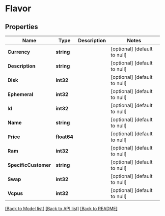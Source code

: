 # Flavor

## Properties
Name | Type | Description | Notes
------------ | ------------- | ------------- | -------------
**Currency** | **string** |  | [optional] [default to null]
**Description** | **string** |  | [optional] [default to null]
**Disk** | **int32** |  | [optional] [default to null]
**Ephemeral** | **int32** |  | [optional] [default to null]
**Id** | **int32** |  | [optional] [default to null]
**Name** | **string** |  | [optional] [default to null]
**Price** | **float64** |  | [optional] [default to null]
**Ram** | **int32** |  | [optional] [default to null]
**SpecificCustomer** | **string** |  | [optional] [default to null]
**Swap** | **int32** |  | [optional] [default to null]
**Vcpus** | **int32** |  | [optional] [default to null]

[[Back to Model list]](../README.md#documentation-for-models) [[Back to API list]](../README.md#documentation-for-api-endpoints) [[Back to README]](../README.md)


